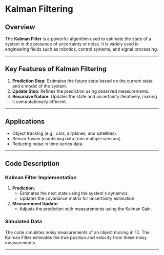 # Kalman Filtering

## Overview

The **Kalman Filter** is a powerful algorithm used to estimate the state of a system in the presence of uncertainty or noise. It is widely used in engineering fields such as robotics, control systems, and signal processing.

---

## Key Features of Kalman Filtering

1. **Prediction Step**: Estimates the future state based on the current state and a model of the system.
2. **Update Step**: Refines the prediction using observed measurements.
3. **Recursive Nature**: Updates the state and uncertainty iteratively, making it computationally efficient.

---

## Applications

- Object tracking (e.g., cars, airplanes, and satellites).
- Sensor fusion (combining data from multiple sensors).
- Reducing noise in time-series data.

---

## Code Description

### Kalman Filter Implementation

1. **Prediction**:
   - Estimates the next state using the system's dynamics.
   - Updates the covariance matrix for uncertainty estimation.
2. **Measurement Update**:
   - Adjusts the prediction with measurements using the Kalman Gain.

### Simulated Data
The code simulates noisy measurements of an object moving in 1D. The Kalman Filter estimates the true position and velocity from these noisy measurements.

---
